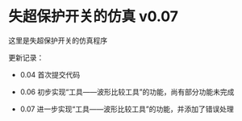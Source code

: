# 失超保护开关的仿真 v0.07

这里是失超保护开关的仿真程序

更新记录：

* 0.04 首次提交代码

* 0.06 初步实现“工具——波形比较工具”的功能，尚有部分功能未完成

* 0.07 进一步实现“工具——波形比较工具”的功能，并添加了错误处理
